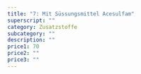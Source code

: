```yaml
---
title: "7: Mit Süssungsmittel Acesulfam"
superscript: ""
category: Zusatzstoffe
subcategory: ""
description: ""
price1: 70
price2: ""
price3: ""
---
```

